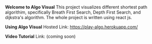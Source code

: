 **Welcome to Algo Visual**
This project visualizes different shortest path algorithim, specifically Breath First Search, Depth First Search, and dijkstra's algorithm. 
The whole project is written using react js.

**Using Algo Visual**
Hosted Link: https://play-algo.herokuapp.com/

**Video Tutorial**
Link: (coming soon)
